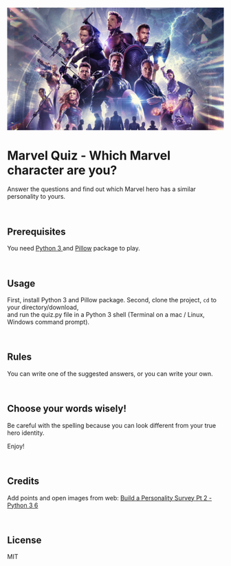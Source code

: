 ![image avengers endgame](images/avengers-endgame.jpg)

# Marvel Quiz - Which Marvel character are you? 
<p>Answer the questions and find out which Marvel hero has a similar personality to yours.</p><br>



## Prerequisites
<p>You need <a href="https://www.python.org//">Python 3 </a> and <a href="https://pypi.org/project/Pillow/">Pillow</a> package to play.</p><br>



## Usage
<p>First, install Python 3 and Pillow package.
Second, clone the project, <code>cd</code> to your directory/download,<br> 
and run the quiz.py file in a Python 3 shell (Terminal on a mac / Linux, Windows command prompt).</p><br>



## Rules
<p>You can write one of the suggested answers, or you can write your own.</p><br>



## Choose your words wisely!
<p>Be careful with the spelling because you can look different from your true hero identity.

Enjoy!</p><br>


## Credits
<p>Add points and open images from web: <a href="https://www.youtube.com/watch?v=CfeULNd5-4Q">Build a Personality Survey Pt 2 - Python 3 6 </a></p><br>


## License 
MIT
